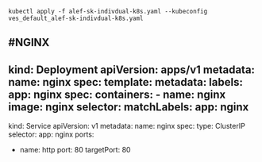 ```
kubectl apply -f alef-sk-indivdual-k8s.yaml --kubeconfig ves_default_alef-sk-indivdual-k8s.yaml
```



#NGINX
---
kind: Deployment
apiVersion: apps/v1
metadata:
  name: nginx
spec:
  template:
    metadata:
      labels:
        app: nginx
    spec:
      containers:
      - name: nginx
        image: nginx
  selector:
    matchLabels:
      app: nginx
---
kind: Service
apiVersion: v1
metadata:
  name: nginx
spec:
  type: ClusterIP
  selector:
    app: nginx
  ports:
  - name: http
    port: 80
    targetPort: 80
